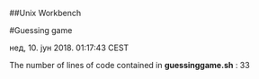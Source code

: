 ##Unix Workbench

#Guessing game

нед, 10. јун 2018.  01:17:43 CEST

The number of lines of code contained in **guessinggame.sh** : 33 
